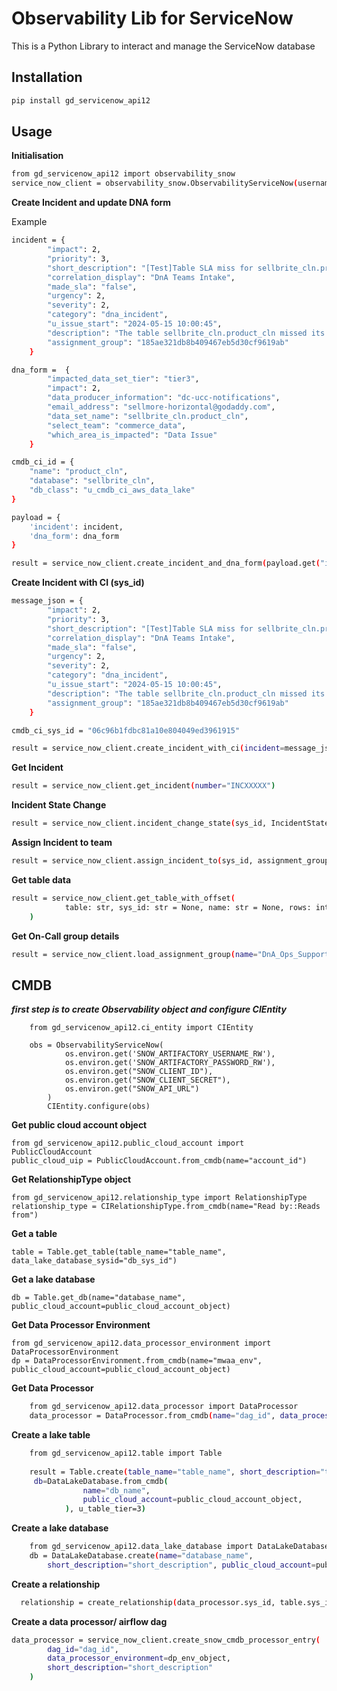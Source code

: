 # Observability Lib for ServiceNow

This is a Python Library to interact and manage the ServiceNow database

## Installation

```sh
pip install gd_servicenow_api12
```

## Usage

**Initialisation**

```sh
from gd_servicenow_api12 import observability_snow
service_now_client = observability_snow.ObservabilityServiceNow(username, password, client_id, client_secret, servicenow_api_url)
```
**Create Incident and update DNA form**

Example

```sh
incident = {
        "impact": 2,
        "priority": 3,
        "short_description": "[Test]Table SLA miss for sellbrite_cln.product_cln Tier 3",
        "correlation_display": "DnA Teams Intake",
        "made_sla": "false",
        "urgency": 2,
        "severity": 2,
        "category": "dna_incident",
        "u_issue_start": "2024-05-15 10:00:45",
        "description": "The table sellbrite_cln.product_cln missed its SLA. \nDetails:\nDatabase Name: sellbrite_cln\nTable Name: product_cln\nDelivery instance: {'year': '2024', 'month': '06', 'day': '06'}\nOriginal On-Call Group:DEV-Sellmore Horizontal",
        "assignment_group": "185ae321db8b409467eb5d30cf9619ab"
    }

dna_form =  {
        "impacted_data_set_tier": "tier3",
        "impact": 2,
        "data_producer_information": "dc-ucc-notifications",
        "email_address": "sellmore-horizontal@godaddy.com",
        "data_set_name": "sellbrite_cln.product_cln",
        "select_team": "commerce_data",
        "which_area_is_impacted": "Data Issue"
    }

cmdb_ci_id = {
    "name": "product_cln",
    "database": "sellbrite_cln",
    "db_class": "u_cmdb_ci_aws_data_lake"
}

payload = {
    'incident': incident,
    'dna_form': dna_form
}

result = service_now_client.create_incident_and_dna_form(payload.get("incident"), payload.get("dna_form"), 'DnA_Ops_Support_Group', cmdb_ci_id)
```

**Create Incident with CI (sys_id)**

```sh
message_json = {
        "impact": 2,
        "priority": 3,
        "short_description": "[Test]Table SLA miss for sellbrite_cln.product_cln Tier 3",
        "correlation_display": "DnA Teams Intake",
        "made_sla": "false",
        "urgency": 2,
        "severity": 2,
        "category": "dna_incident",
        "u_issue_start": "2024-05-15 10:00:45",
        "description": "The table sellbrite_cln.product_cln missed its SLA. \nDetails:\nDatabase Name: sellbrite_cln\nTable Name: product_cln\nDelivery instance: {'year': '2024', 'month': '06', 'day': '06'}\nOriginal On-Call Group:DEV-Sellmore Horizontal",
        "assignment_group": "185ae321db8b409467eb5d30cf9619ab"
    }

cmdb_ci_sys_id = "06c96b1fdbc81a10e804049ed3961915"

result = service_now_client.create_incident_with_ci(incident=message_json, assignment_group_name=None, cmdb_ci=cmdb_ci_sys_id)
```

**Get Incident**

```sh
result = service_now_client.get_incident(number="INCXXXXX")
```

**Incident State Change**

```sh
result = service_now_client.incident_change_state(sys_id, IncidentState.CANCELED)
```

**Assign Incident to team**

```sh
result = service_now_client.assign_incident_to(sys_id, assignment_group_name)
```

**Get table data**

```sh
result = service_now_client.get_table_with_offset(
            table: str, sys_id: str = None, name: str = None, rows: int = 10000, name_override: str = None, offset: int =0, extra_params: str = None
    )
```

**Get On-Call group details**

```sh
result = service_now_client.load_assignment_group(name="DnA_Ops_Support_Group")
```


## CMDB

***first step is to create Observability object and configure CIEntity***

```shell
    from gd_servicenow_api12.ci_entity import CIEntity
    
    obs = ObservabilityServiceNow(
            os.environ.get('SNOW_ARTIFACTORY_USERNAME_RW'), 
            os.environ.get('SNOW_ARTIFACTORY_PASSWORD_RW'),
            os.environ.get("SNOW_CLIENT_ID"),
            os.environ.get("SNOW_CLIENT_SECRET"), 
            os.environ.get("SNOW_API_URL")
        )
        CIEntity.configure(obs)
```

**Get public cloud account object**
```shell
from gd_servicenow_api12.public_cloud_account import PublicCloudAccount
public_cloud_uip = PublicCloudAccount.from_cmdb(name="account_id")
```

**Get RelationshipType object**
```shell
from gd_servicenow_api12.relationship_type import RelationshipType
relationship_type = CIRelationshipType.from_cmdb(name="Read by::Reads from")
```

**Get a table**
```shell
table = Table.get_table(table_name="table_name", data_lake_database_sysid="db_sys_id")
```

**Get a lake database**
```shell
db = Table.get_db(name="database_name", public_cloud_account=public_cloud_account_object)
```

**Get Data Processor Environment**
```shell
from gd_servicenow_api12.data_processor_environment import DataProcessorEnvironment
dp = DataProcessorEnvironment.from_cmdb(name="mwaa_env", public_cloud_account=public_cloud_account_object)
```


**Get Data Processor**
```sh
    from gd_servicenow_api12.data_processor import DataProcessor
    data_processor = DataProcessor.from_cmdb(name="dag_id", data_processor_environment=dp_env_object)
```

**Create a lake table**
```sh
    from gd_servicenow_api12.table import Table
    
    result = Table.create(table_name="table_name", short_description="testing purpose",
     db=DataLakeDatabase.from_cmdb(
                name="db_name",
                public_cloud_account=public_cloud_account_object,
            ), u_table_tier=3)
```




**Create a lake database**
```sh
    from gd_servicenow_api12.data_lake_database import DataLakeDatabase
    db = DataLakeDatabase.create(name="database_name", 
        short_description="short_description", public_cloud_account=public_cloud_account_object)
```

**Create a relationship**
```sh
  relationship = create_relationship(data_processor.sys_id, table.sys_id, relationship_type_object)
```

**Create a data processor/ airflow dag**
```sh
data_processor = service_now_client.create_snow_cmdb_processor_entry(
        dag_id="dag_id",
        data_processor_environment=dp_env_object,
        short_description="short_description"
    )
```